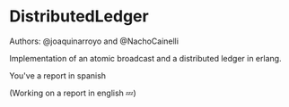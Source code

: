 # DistributedLedger
Authors: @joaquinarroyo and @NachoCainelli

Implementation of an atomic broadcast and a distributed ledger in erlang.

You've a report in spanish

(Working on a report in english 💤)
